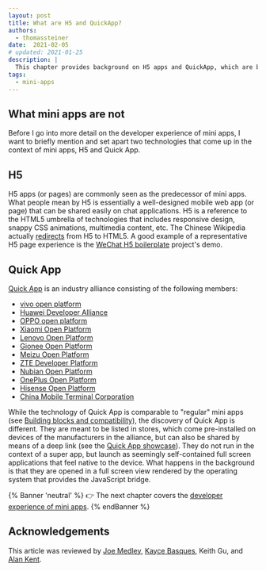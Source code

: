 ```yaml
---
layout: post
title: What are H5 and QuickApp?
authors:
  - thomassteiner
date:  2021-02-05
# updated: 2021-01-25
description: |
  This chapter provides background on H5 apps and QuickApp, which are both distinct from mini apps.
tags:
  - mini-apps
---
```


## What mini apps are not

Before I go into more detail on the developer experience of mini apps, I want to briefly mention and
set apart two technologies that come up in the context of mini apps, H5 and Quick App.

## H5

H5 apps (or pages) are commonly seen as the predecessor of mini apps. What people mean by H5 is
essentially a well-designed mobile web app (or page) that can be shared easily on chat applications.
H5 is a reference to the HTML5 umbrella of technologies that includes responsive design, snappy CSS
animations, multimedia content, etc. The Chinese Wikipedia actually
[redirects](https://zh.wikipedia.org/wiki/H5) from H5 to HTML5. A good example of a representative
H5 page experience is the [WeChat H5 boilerplate](https://panteng.github.io/wechat-h5-boilerplate/)
project's demo.

## Quick App

[Quick App](https://www.quickapp.cn/) is an industry alliance consisting of the following members:

- [vivo open platform](https://dev.vivo.com.cn/)
- [Huawei Developer Alliance](http://developer.huawei.com/cn/consumer)
- [OPPO open platform](https://open.oppomobile.com/)
- [Xiaomi Open Platform](https://dev.mi.com/console/app/newapp.html)
- [Lenovo Open Platform](http://open.lenovo.com/developer/)
- [Gionee Open Platform](http://devquickapp.gionee.com/)
- [Meizu Open Platform](http://open.flyme.cn/)
- [ZTE Developer Platform](https://dev.ztems.com/)
- [Nubian Open Platform](http://developer.nubia.com/developer/view/index.html)
- [OnePlus Open Platform](http://www.oneplus.cn/)
- [Hisense Open Platform](http://dev.hismarttv.com/)
- [China Mobile Terminal Corporation](https://www.chinamobileltd.com/tc/global/home.php)

While the technology of Quick App is comparable to "regular" mini apps (see
[Building blocks and compatibility](/what-are-mini-apps/#building-blocks-and-compatibility)), the discovery of Quick App
is different. They are meant to be listed in stores, which come pre-installed on devices of the
manufacturers in the alliance, but can also be shared by means of a deep link (see the
[Quick App showcase](https://www.quickapp.cn/quickAppShow)). They do not run in the context of a
super app, but launch as seemingly self-contained full screen applications that feel native to the
device. What happens in the background is that they are opened in a full screen view rendered by the
operating system that provides the JavaScript bridge.

{% Banner 'neutral' %}
  👉 The next chapter covers the [developer experience of mini apps](/mini-app-devtools/).
{% endBanner %}

## Acknowledgements

This article was reviewed by
[Joe Medley](https://github.com/jpmedley),
[Kayce Basques](https://github.com/kaycebasques),
Keith Gu,
and [Alan Kent](https://github.com/alankent).
